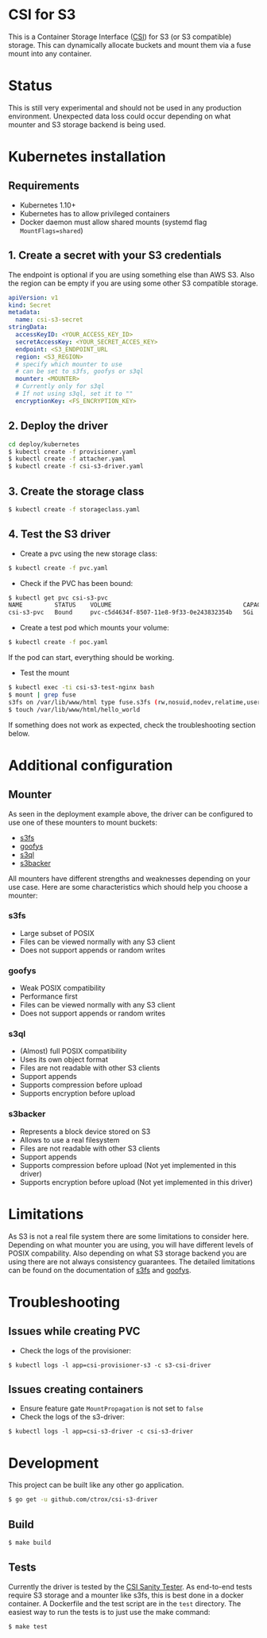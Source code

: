 # CSI for S3
This is a Container Storage Interface ([CSI](https://github.com/container-storage-interface/spec/blob/master/spec.md)) for S3 (or S3 compatible) storage. This can dynamically allocate buckets and mount them via a fuse mount into any container.

# Status
This is still very experimental and should not be used in any production environment. Unexpected data loss could occur depending on what mounter and S3 storage backend is being used.

# Kubernetes installation
## Requirements
* Kubernetes 1.10+
* Kubernetes has to allow privileged containers
* Docker daemon must allow shared mounts (systemd flag `MountFlags=shared`)

## 1. Create a secret with your S3 credentials
The endpoint is optional if you are using something else than AWS S3. Also the region can be empty if you are using some other S3 compatible storage.
```yaml
apiVersion: v1
kind: Secret
metadata:
  name: csi-s3-secret
stringData:
  accessKeyID: <YOUR_ACCESS_KEY_ID>
  secretAccessKey: <YOUR_SECRET_ACCES_KEY>
  endpoint: <S3_ENDPOINT_URL
  region: <S3_REGION>
  # specify which mounter to use
  # can be set to s3fs, goofys or s3ql
  mounter: <MOUNTER>
  # Currently only for s3ql
  # If not using s3ql, set it to ""
  encryptionKey: <FS_ENCRYPTION_KEY>
```

## 2. Deploy the driver
```bash
cd deploy/kubernetes
$ kubectl create -f provisioner.yaml
$ kubectl create -f attacher.yaml
$ kubectl create -f csi-s3-driver.yaml
```

## 3. Create the storage class
```bash
$ kubectl create -f storageclass.yaml
```

## 4. Test the S3 driver
* Create a pvc using the new storage class:
```bash
$ kubectl create -f pvc.yaml
```
* Check if the PVC has been bound:
```bash
$ kubectl get pvc csi-s3-pvc
NAME         STATUS    VOLUME                                     CAPACITY   ACCESS MODES   STORAGECLASS   AGE
csi-s3-pvc   Bound     pvc-c5d4634f-8507-11e8-9f33-0e243832354b   5Gi        RWX            csi-s3         9s
```
* Create a test pod which mounts your volume:
```bash
$ kubectl create -f poc.yaml
```
If the pod can start, everything should be working.

* Test the mount
```bash
$ kubectl exec -ti csi-s3-test-nginx bash
$ mount | grep fuse
s3fs on /var/lib/www/html type fuse.s3fs (rw,nosuid,nodev,relatime,user_id=0,group_id=0,allow_other)
$ touch /var/lib/www/html/hello_world
```
If something does not work as expected, check the troubleshooting section below.

# Additional configuration
## Mounter
As seen in the deployment example above, the driver can be configured to use one of these mounters to mount buckets:

* [s3fs](https://github.com/s3fs-fuse/s3fs-fuse)
* [goofys](https://github.com/kahing/goofys)
* [s3ql](https://github.com/s3ql/s3ql)
* [s3backer](https://github.com/archiecobbs/s3backer)

All mounters have different strengths and weaknesses depending on your use case. Here are some characteristics which should help you choose a mounter:

### s3fs
* Large subset of POSIX
* Files can be viewed normally with any S3 client
* Does not support appends or random writes

### goofys
* Weak POSIX compatibility
* Performance first
* Files can be viewed normally with any S3 client
* Does not support appends or random writes

### s3ql
* (Almost) full POSIX compatibility
* Uses its own object format
* Files are not readable with other S3 clients
* Support appends
* Supports compression before upload
* Supports encryption before upload

### s3backer
* Represents a block device stored on S3
* Allows to use a real filesystem
* Files are not readable with other S3 clients
* Support appends
* Supports compression before upload (Not yet implemented in this driver)
* Supports encryption before upload (Not yet implemented in this driver)

# Limitations
As S3 is not a real file system there are some limitations to consider here. Depending on what mounter you are using, you will have different levels of POSIX compability. Also depending on what S3 storage backend you are using there are not always consistency guarantees. The detailed limitations can be found on the documentation of [s3fs](https://github.com/s3fs-fuse/s3fs-fuse#limitations) and [goofys](https://github.com/kahing/goofys#current-status).

# Troubleshooting
## Issues while creating PVC
* Check the logs of the provisioner:
```
$ kubectl logs -l app=csi-provisioner-s3 -c s3-csi-driver
```

## Issues creating containers
* Ensure feature gate `MountPropagation` is not set to `false`
* Check the logs of the s3-driver:
```
$ kubectl logs -l app=csi-s3-driver -c csi-s3-driver
```

# Development
This project can be built like any other go application.
```bash
$ go get -u github.com/ctrox/csi-s3-driver
```
## Build
```bash
$ make build
```
## Tests
Currently the driver is tested by the [CSI Sanity Tester](https://github.com/kubernetes-csi/csi-test/tree/master/pkg/sanity). As end-to-end tests require S3 storage and a mounter like s3fs, this is best done in a docker container. A Dockerfile and the test script are in the `test` directory. The easiest way to run the tests is to just use the make command:
```bash
$ make test
```
